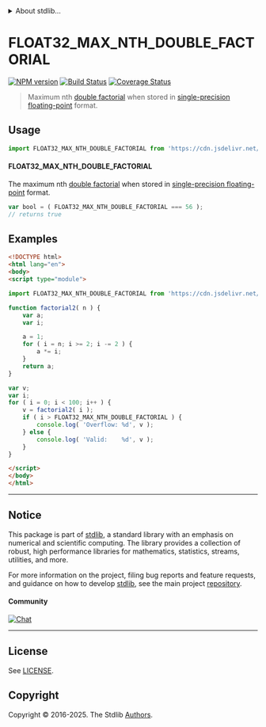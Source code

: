 <!--

@license Apache-2.0

Copyright (c) 2025 The Stdlib Authors.

Licensed under the Apache License, Version 2.0 (the "License");
you may not use this file except in compliance with the License.
You may obtain a copy of the License at

   http://www.apache.org/licenses/LICENSE-2.0

Unless required by applicable law or agreed to in writing, software
distributed under the License is distributed on an "AS IS" BASIS,
WITHOUT WARRANTIES OR CONDITIONS OF ANY KIND, either express or implied.
See the License for the specific language governing permissions and
limitations under the License.

-->


<details>
  <summary>
    About stdlib...
  </summary>
  <p>We believe in a future in which the web is a preferred environment for numerical computation. To help realize this future, we've built stdlib. stdlib is a standard library, with an emphasis on numerical and scientific computation, written in JavaScript (and C) for execution in browsers and in Node.js.</p>
  <p>The library is fully decomposable, being architected in such a way that you can swap out and mix and match APIs and functionality to cater to your exact preferences and use cases.</p>
  <p>When you use stdlib, you can be absolutely certain that you are using the most thorough, rigorous, well-written, studied, documented, tested, measured, and high-quality code out there.</p>
  <p>To join us in bringing numerical computing to the web, get started by checking us out on <a href="https://github.com/stdlib-js/stdlib">GitHub</a>, and please consider <a href="https://opencollective.com/stdlib">financially supporting stdlib</a>. We greatly appreciate your continued support!</p>
</details>

# FLOAT32_MAX_NTH_DOUBLE_FACTORIAL

[![NPM version][npm-image]][npm-url] [![Build Status][test-image]][test-url] [![Coverage Status][coverage-image]][coverage-url] <!-- [![dependencies][dependencies-image]][dependencies-url] -->

> Maximum nth [double factorial][double-factorial] when stored in [single-precision floating-point][ieee754] format.



<section class="usage">

## Usage

<!-- eslint-disable id-length -->

```javascript
import FLOAT32_MAX_NTH_DOUBLE_FACTORIAL from 'https://cdn.jsdelivr.net/gh/stdlib-js/constants-float32-max-nth-double-factorial@esm/index.mjs';
```

#### FLOAT32_MAX_NTH_DOUBLE_FACTORIAL

The maximum nth [double factorial][double-factorial] when stored in [single-precision floating-point][ieee754] format.

<!-- eslint-disable id-length -->

```javascript
var bool = ( FLOAT32_MAX_NTH_DOUBLE_FACTORIAL === 56 );
// returns true
```

</section>

<!-- /.usage -->

<section class="examples">

## Examples

<!-- eslint-disable id-length -->

<!-- eslint no-undef: "error" -->

```html
<!DOCTYPE html>
<html lang="en">
<body>
<script type="module">

import FLOAT32_MAX_NTH_DOUBLE_FACTORIAL from 'https://cdn.jsdelivr.net/gh/stdlib-js/constants-float32-max-nth-double-factorial@esm/index.mjs';

function factorial2( n ) {
    var a;
    var i;

    a = 1;
    for ( i = n; i >= 2; i -= 2 ) {
        a *= i;
    }
    return a;
}

var v;
var i;
for ( i = 0; i < 100; i++ ) {
    v = factorial2( i );
    if ( i > FLOAT32_MAX_NTH_DOUBLE_FACTORIAL ) {
        console.log( 'Overflow: %d', v );
    } else {
        console.log( 'Valid:    %d', v );
    }
}

</script>
</body>
</html>
```

</section>

<!-- /.examples -->

<!-- C interface documentation. -->



<!-- Section for related `stdlib` packages. Do not manually edit this section, as it is automatically populated. -->

<section class="related">

</section>

<!-- /.related -->

<!-- Section for all links. Make sure to keep an empty line after the `section` element and another before the `/section` close. -->


<section class="main-repo" >

* * *

## Notice

This package is part of [stdlib][stdlib], a standard library with an emphasis on numerical and scientific computing. The library provides a collection of robust, high performance libraries for mathematics, statistics, streams, utilities, and more.

For more information on the project, filing bug reports and feature requests, and guidance on how to develop [stdlib][stdlib], see the main project [repository][stdlib].

#### Community

[![Chat][chat-image]][chat-url]

---

## License

See [LICENSE][stdlib-license].


## Copyright

Copyright &copy; 2016-2025. The Stdlib [Authors][stdlib-authors].

</section>

<!-- /.stdlib -->

<!-- Section for all links. Make sure to keep an empty line after the `section` element and another before the `/section` close. -->

<section class="links">

[npm-image]: http://img.shields.io/npm/v/@stdlib/constants-float32-max-nth-double-factorial.svg
[npm-url]: https://npmjs.org/package/@stdlib/constants-float32-max-nth-double-factorial

[test-image]: https://github.com/stdlib-js/constants-float32-max-nth-double-factorial/actions/workflows/test.yml/badge.svg?branch=main
[test-url]: https://github.com/stdlib-js/constants-float32-max-nth-double-factorial/actions/workflows/test.yml?query=branch:main

[coverage-image]: https://img.shields.io/codecov/c/github/stdlib-js/constants-float32-max-nth-double-factorial/main.svg
[coverage-url]: https://codecov.io/github/stdlib-js/constants-float32-max-nth-double-factorial?branch=main

<!--

[dependencies-image]: https://img.shields.io/david/stdlib-js/constants-float32-max-nth-double-factorial.svg
[dependencies-url]: https://david-dm.org/stdlib-js/constants-float32-max-nth-double-factorial/main

-->

[chat-image]: https://img.shields.io/gitter/room/stdlib-js/stdlib.svg
[chat-url]: https://app.gitter.im/#/room/#stdlib-js_stdlib:gitter.im

[stdlib]: https://github.com/stdlib-js/stdlib

[stdlib-authors]: https://github.com/stdlib-js/stdlib/graphs/contributors

[umd]: https://github.com/umdjs/umd
[es-module]: https://developer.mozilla.org/en-US/docs/Web/JavaScript/Guide/Modules

[deno-url]: https://github.com/stdlib-js/constants-float32-max-nth-double-factorial/tree/deno
[deno-readme]: https://github.com/stdlib-js/constants-float32-max-nth-double-factorial/blob/deno/README.md
[umd-url]: https://github.com/stdlib-js/constants-float32-max-nth-double-factorial/tree/umd
[umd-readme]: https://github.com/stdlib-js/constants-float32-max-nth-double-factorial/blob/umd/README.md
[esm-url]: https://github.com/stdlib-js/constants-float32-max-nth-double-factorial/tree/esm
[esm-readme]: https://github.com/stdlib-js/constants-float32-max-nth-double-factorial/blob/esm/README.md
[branches-url]: https://github.com/stdlib-js/constants-float32-max-nth-double-factorial/blob/main/branches.md

[stdlib-license]: https://raw.githubusercontent.com/stdlib-js/constants-float32-max-nth-double-factorial/main/LICENSE

[double-factorial]: https://en.wikipedia.org/wiki/Double_factorial

[ieee754]: https://en.wikipedia.org/wiki/IEEE_754-1985

<!-- <related-links> -->

<!-- </related-links> -->

</section>

<!-- /.links -->
